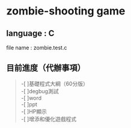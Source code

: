 zombie-shooting game  
===
language : C  
---
file name : zombie.test.c  


目前進度（代辦事項）    
---
>-[ ]基礎程式大綱（60分版）  
>-[ ]degbug測試    
>-[ ]word    
>-[ ]ppt    
>-[ ]HP顯示    
>-[ ]增添和優化遊戲程式    
